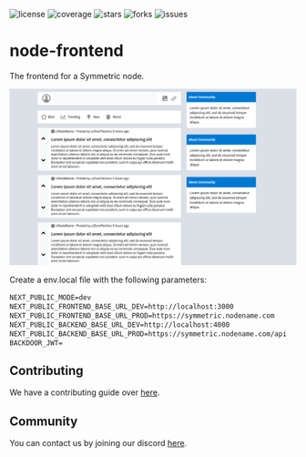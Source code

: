 ![license](https://img.shields.io/github/license/symmetric-project/node-frontend)
![coverage](https://img.shields.io/github/license/symmetric-project/node-frontend)
![stars](https://img.shields.io/github/stars/symmetric-project/node-frontend)
![forks](https://img.shields.io/github/forks/symmetric-project/node-frontend)
![issues](https://img.shields.io/github/issues/symmetric-project/node-frontend)
# node-frontend
The frontend for a Symmetric node.

![Preview](https://github.com/symmetric-project/node-frontend/blob/main/preview.png)

Create a env.local file with the following parameters:
```
NEXT_PUBLIC_MODE=dev
NEXT_PUBLIC_FRONTEND_BASE_URL_DEV=http://localhost:3000
NEXT_PUBLIC_FRONTEND_BASE_URL_PROD=https://symmetric.nodename.com
NEXT_PUBLIC_BACKEND_BASE_URL_DEV=http://localhost:4000
NEXT_PUBLIC_BACKEND_BASE_URL_PROD=https://symmetric.nodename.com/api
BACKDOOR_JWT=
```

## Contributing
We have a contributing guide over [here](CONTRIBUTING.org).

## Community
You can contact us by joining our discord [here](https://discord.com/invite/AkSbP5JF).
